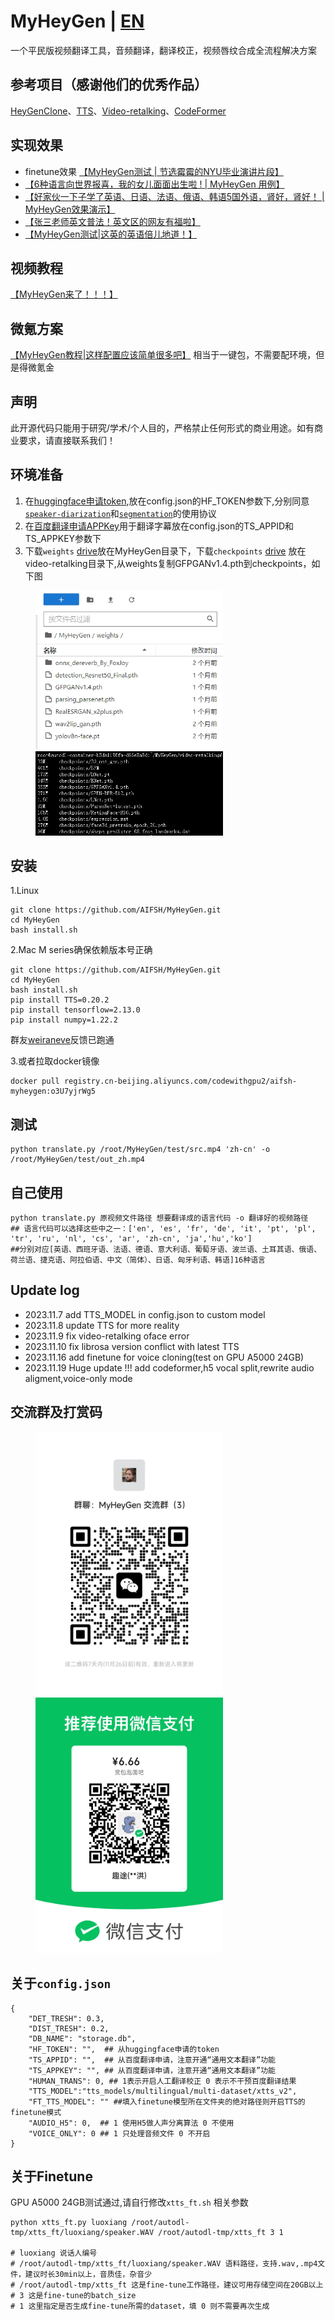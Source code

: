 # MyHeyGen | [EN](./README_en.md)
一个平民版视频翻译工具，音频翻译，翻译校正，视频唇纹合成全流程解决方案
## 参考项目（感谢他们的优秀作品）
[HeyGenClone](https://github.com/BrasD99/HeyGenClone.git)、[TTS](https://github.com/coqui-ai/tts)、[Video-retalking](https://github.com/OpenTalker/video-retalking)、[CodeFormer](https://github.com/sczhou/CodeFormer)
## 实现效果
- finetune效果 [【MyHeyGen测试 | 节选霉霉的NYU毕业演讲片段】]( https://www.bilibili.com/video/BV1vc411X7EA/?share_source=copy_web&vd_source=453c36b4abef37acd389d4c01b149023)
- [【6种语言向世界报喜，我的女儿面面出生啦 ! | MyHeyGen 用例】]( https://www.bilibili.com/video/BV1eC4y1E7qc/?share_source=copy_web&vd_source=453c36b4abef37acd389d4c01b149023)
- [【好家伙一下子学了英语、日语、法语、俄语、韩语5国外语，肾好，肾好！ | MyHeyGen效果演示】](https://www.bilibili.com/video/BV1wC4y1E78h/?share_source=copy_web&vd_source=453c36b4abef37acd389d4c01b149023)
- [【张三老师英文普法！英文区的网友有福啦】](https://www.bilibili.com/video/BV1XN41137Bv/?share_source=copy_web&vd_source=453c36b4abef37acd389d4c01b149023)
- [【MyHeyGen测试|这英的英语倍儿地道！】](https://www.bilibili.com/video/BV1vN4y1D7mo/?share_source=copy_web&vd_source=453c36b4abef37acd389d4c01b149023)

## 视频教程
[【MyHeyGen来了！！！】]( https://www.bilibili.com/video/BV14C4y1J7dY/?share_source=copy_web&vd_source=453c36b4abef37acd389d4c01b149023)

## 微氪方案
[【MyHeyGen教程|这样配置应该简单很多吧】](https://www.bilibili.com/video/BV1cN4y1D73X/?share_source=copy_web&vd_source=453c36b4abef37acd389d4c01b149023)
相当于一键包，不需要配环境，但是得微氪金

## 声明
此开源代码只能用于研究/学术/个人目的，严格禁止任何形式的商业用途。如有商业要求，请直接联系我们！

## 环境准备
1. 在[huggingface申请token](https://huggingface.co/),放在config.json的HF_TOKEN参数下,分别同意[`speaker-diarization`](https://hf.co/pyannote/speaker-diarization)和[`segmentation`](https://hf.co/pyannote/segmentation)的使用协议
2. 在[百度翻译申请APPKey](https://fanyi-api.baidu.com/doc/21)用于翻译字幕放在config.json的TS_APPID和TS_APPKEY参数下
3. 下载`weights` [drive](https://drive.google.com/file/d/1dYy24q_67TmVuv_PbChe2t1zpNYJci1J/view?usp=sharing)放在MyHeyGen目录下，下载`checkpoints` [drive](https://drive.google.com/drive/folders/18rhjMpxK8LVVxf7PI6XwOidt8Vouv_H0?usp=share_link) 放在video-retalking目录下,从weights复制GFPGANv1.4.pth到checkpoints，如下图

<div>
  <figure>
  <img alt='weights文件目录' src="./img/weights.png?raw=true" width="300px"/>
  <img alt='checkpoints文件目录' src="./img/checkpoints.png?raw=true" width="300px"/>
  <figure>
</div>



## 安装
1.Linux
```
git clone https://github.com/AIFSH/MyHeyGen.git
cd MyHeyGen
bash install.sh
```
2.Mac M series确保依赖版本号正确
      
```
git clone https://github.com/AIFSH/MyHeyGen.git
cd MyHeyGen
bash install.sh
pip install TTS=0.20.2
pip install tensorflow=2.13.0
pip install numpy=1.22.2
```
群友[weiraneve](https://github.com/weiraneve)反馈已跑通
      
3.或者拉取docker镜像
```
docker pull registry.cn-beijing.aliyuncs.com/codewithgpu2/aifsh-myheygen:o3U7yjrWg5
```
## 测试
```
python translate.py /root/MyHeyGen/test/src.mp4 'zh-cn' -o /root/MyHeyGen/test/out_zh.mp4
```
## 自己使用
```
python translate.py 原视频文件路径 想要翻译成的语言代码 -o 翻译好的视频路径
## 语言代码可以选择这些中之一：['en', 'es', 'fr', 'de', 'it', 'pt', 'pl', 'tr', 'ru', 'nl', 'cs', 'ar', 'zh-cn', 'ja','hu','ko']
##分别对应[英语、西班牙语、法语、德语、意大利语、葡萄牙语、波兰语、土耳其语、俄语、荷兰语、捷克语、阿拉伯语、中文（简体）、日语、匈牙利语、韩语]16种语言
```
## Update log
- 2023.11.7  add TTS_MODEL in config.json to custom model
- 2023.11.8 update TTS for more reality
- 2023.11.9 fix video-retalking oface error
- 2023.11.10 fix librosa version conflict with latest TTS
- 2023.11.16 add finetune for voice cloning(test on GPU A5000 24GB)
- 2023.11.19 Huge update !!! add codeformer,h5 vocal split,rewrite audio aligment,voice-only mode

## 交流群及打赏码
<div>
  <figure>
  <img alt='交流群' src="./img/chat.jpg?raw=true" width="300px"/>
  <img alt='赏泡面' src="./img/ludan.jpg?raw=true" width="300px"/>
  <figure>
</div>

## 关于`config.json`
```
{
    "DET_TRESH": 0.3, 
    "DIST_TRESH": 0.2,
    "DB_NAME": "storage.db",
    "HF_TOKEN": "",  ## 从huggingface申请的token
    "TS_APPID": "",  ## 从百度翻译申请，注意开通“通用文本翻译”功能
    "TS_APPKEY": "", ## 从百度翻译申请，注意开通“通用文本翻译”功能
    "HUMAN_TRANS": 0, ## 1表示开启人工翻译校正 0 表示不干预百度翻译结果
    "TTS_MODEL":"tts_models/multilingual/multi-dataset/xtts_v2",
    "FT_TTS_MODEL": "" ##填入finetune模型所在文件夹的绝对路径则开启TTS的finetune模式
    "AUDIO_H5": 0,  ## 1 使用H5做人声分离算法 0 不使用
    "VOICE_ONLY": 0 ## 1 只处理音频文件 0 不开启
}
```
## 关于Finetune
GPU A5000 24GB测试通过,请自行修改`xtts_ft.sh` 相关参数
```
python xtts_ft.py luoxiang /root/autodl-tmp/xtts_ft/luoxiang/speaker.WAV /root/autodl-tmp/xtts_ft 3 1

# luoxiang 说话人编号
# /root/autodl-tmp/xtts_ft/luoxiang/speaker.WAV 语料路径，支持.wav,.mp4文件，建议时长30min以上，音质佳，杂音少
# /root/autodl-tmp/xtts_ft 这是fine-tune工作路径，建议可用存储空间在20GB以上
# 3 这是fine-tune的batch_size
# 1 这里指定是否生成fine-tune所需的dataset，填 0 则不需要再次生成
```